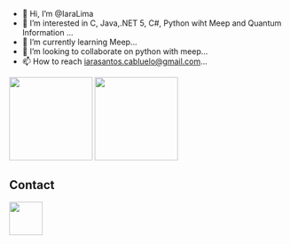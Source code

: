 - 👋 Hi, I’m @IaraLima
- 👀 I’m interested in C, Java,.NET 5, C#, Python wiht Meep and Quantum Information ...
- 🌱 I’m currently learning Meep...
- 💞️ I’m looking to collaborate on python with meep...
- 📫 How to reach iarasantos.cabluelo@gmail.com...





<!---
IaraLima/IaraLima is a ✨ special ✨ repository because its `README.md` (this file) appears on your GitHub profile.
You can click the Preview link to take a look at your changes.
--->
<div>
<img height="150" src =https://github-readme-stats.vercel.app/api?username=IaraLima&show_icons=true/>


<img height="150" src="https://github-readme-stats.vercel.app/api/top-langs/?username=IaraLima&layout=compact&"/>
</div>


<h2>Contact</h2>


<a href="https://www.linkedin.com/in/iara-lima-dos-santos-949316193?lipi=urn%3Ali%3Apage%3Ad_flagship3_profile_view_base_contact_details%3BR7V%2FIMIBTUuRVSCw7fJ7MQ%3D%3D">
<img src="https://cdn.jsdelivr.net/gh/devicons/devicon/icons/linkedin/linkedin-original.svg" align="center" heigth="50" width="60">
</a>
